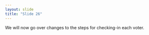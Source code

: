 ```yaml
---
layout: slide
title: "Slide 26"
---
```


We will now go over changes to the steps for checking-in each voter.